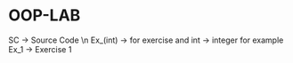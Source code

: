 # OOP-LAB

SC -> Source Code \n
Ex_(int) -> for exercise and int -> integer
            for example Ex_1 -> Exercise 1
